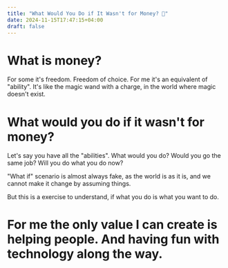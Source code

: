 ```yaml
---
title: "What Would You Do if It Wasn't for Money? 💱"
date: 2024-11-15T17:47:15+04:00
draft: false
---
```


# What is money?
For some it's freedom. Freedom of choice.
For me it's an equivalent of "ability". It's like the magic wand with a charge, in the world where magic doesn't exist.

# What would you do if it wasn't for money?

Let's say you have all the "abilities". What would you do? Would you go the same job? Will you do what you do now?

"What if" scenario is almost always fake, as the world is as it is, and we cannot make it change by assuming things.

But this is a exercise to understand, if what you do is what you want to do.

# For me the only value I can create is helping people. And having fun with technology along the way.